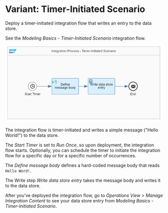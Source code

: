 <!-- loio423730f0c524490fb4b0cefb5609fac4 -->

# Variant: Timer-Initiated Scenario

Deploy a timer-initiated integration flow that writes an entry to the data store.

See the *Modeling Basics - Timer-Initiated Scenario* integration flow.

![](images/Learn_the_Basics_Variant_Timer-Initiated_Scenario_053b390.png)

The integration flow is timer-initiated and writes a simple message \("Hello World!"\) to the data store.

The *Start Timer* is set to *Run Once*, so upon deployment, the integration flow starts. Optionally, you can schedule the timer to initiate the integration flow for a specific day or for a specific number of occurrences.

The *Define message body* defines a hard-coded message body that reads `Hello Word!`.

The Write step *Write data store entry* takes the message body and writes it to the data store.

After you've deployed the integration flow, go to *Operations View* \> *Manage Integration Content* to see your data store entry from *Modeling Basics - Timer-Initiated Scenario*.

